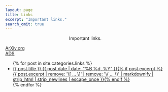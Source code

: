 ```yaml
---
layout: page
title: Links
excerpt: "Important links."
search_omit: true
---
```


<center>
Important links.
</center>

[ArXiv.org](https://arxiv.org)  
[ADS](http://adsabs.harvard.edu/abstract_service.html)

<ul class="post-list">
{% for post in site.categories.links %} 
  <li><article><a href="{{ site.url }}{{ post.url }}">{{ post.title }} <span class="entry-date"><time datetime="{{ post.date | date_to_xmlschema }}">{{ post.date | date: "%B %d, %Y" }}</time></span>{% if post.excerpt %} <span class="excerpt">{{ post.excerpt | remove: '\[ ... \]' | remove: '\( ... \)' | markdownify | strip_html | strip_newlines | escape_once }}</span>{% endif %}</a></article></li>
{% endfor %}
</ul>
